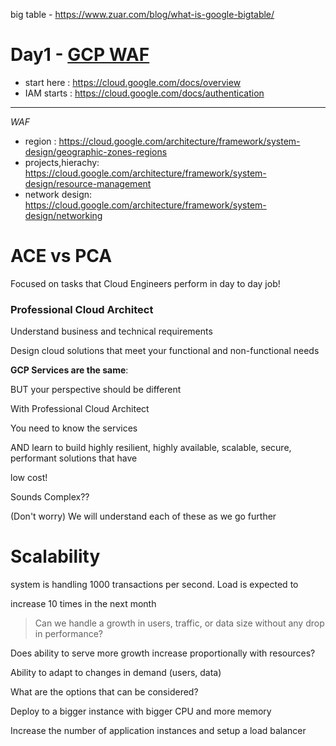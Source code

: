 big table - https://www.zuar.com/blog/what-is-google-bigtable/


# Day1 - [GCP WAF](https://cloud.google.com/architecture/framework/system-design)
- start here : https://cloud.google.com/docs/overview
- IAM starts : https://cloud.google.com/docs/authentication
--------
*WAF*
- region : https://cloud.google.com/architecture/framework/system-design/geographic-zones-regions
- projects,hierachy: https://cloud.google.com/architecture/framework/system-design/resource-management
- network design: https://cloud.google.com/architecture/framework/system-design/networking

# ACE vs PCA 
Focused on tasks that Cloud Engineers perform in day to day job!

### Professional Cloud Architect

Understand business and technical requirements

Design cloud solutions that meet your functional and non-functional needs

**GCP Services are the same**:

BUT your perspective should be different

With Professional Cloud Architect

You need to know the services

AND learn to build highly resilient, highly available, scalable, secure, performant solutions that have

low cost!

Sounds Complex??

(Don't worry) We will understand each of these as we go further

# Scalability 
system is handling 1000 transactions per second. Load is expected to

increase 10 times in the next month

> Can we handle a growth in users, traffic, or data size without any drop in performance?

Does ability to serve more growth increase proportionally with resources?

Ability to adapt to changes in demand (users, data)

What are the options that can be considered?

Deploy to a bigger instance with bigger CPU and more memory

Increase the number of application instances and setup a load balancer

